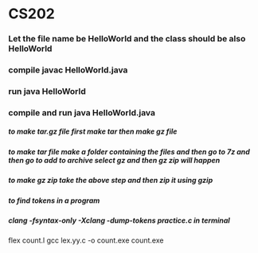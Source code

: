 # CS202
### Let the file name be HelloWorld and the class should be also HelloWorld
### compile javac HelloWorld.java
### run java HelloWorld
### compile and run java HelloWorld.java
##### to make tar.gz file first make tar then make gz file
##### to make tar file make a folder containing the files and then go to 7z and then go to add to archive select gz and then gz zip will happen
##### to make gz zip take the above step and then zip it using gzip



##### to find tokens in a program
##### clang -fsyntax-only -Xclang -dump-tokens practice.c in terminal


flex count.l
gcc lex.yy.c  -o count.exe 
count.exe

